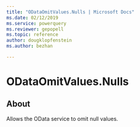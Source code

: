 ```yaml
---
title: "ODataOmitValues.Nulls | Microsoft Docs"
ms.date: 02/12/2019
ms.service: powerquery
ms.reviewer: gepopell
ms.topic: reference
author: dougklopfenstein
ms.author: bezhan

---
```

# ODataOmitValues.Nulls
  
## About  

Allows the OData service to omit null values.

